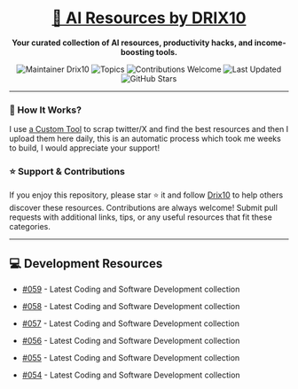 <div align="center">
  <h1><a href="https://x.com/DRIX_10_" target="_blank">🚀 AI Resources by DRIX10</a></h1>
  <p><strong>Your curated collection of AI resources, productivity hacks, and income-boosting tools.</strong></p>
</div>

<div align="center">
  <img src="https://img.shields.io/badge/Maintainer-Drix10-blue" alt="Maintainer Drix10" />
  <img src="https://img.shields.io/badge/Topics-Productivity%2C%20AI%2C%20Tips%20and%20Tricks-red" alt="Topics" />
  <img src="https://img.shields.io/badge/Contributions-Welcome-brightgreen" alt="Contributions Welcome" />
  <img src="https://img.shields.io/github/last-commit/Drix10/ai-resources?style=flat-square&color=5D6D7E" alt="Last Updated" />
  <img src="https://img.shields.io/github/stars/Drix10/ai-resources?style=social" alt="GitHub Stars" />
</div>

---

### 🧵 How It Works?

I use [a Custom Tool](https://github.com/Drix10/Twitter-Gemini-GitHub-MVP) to scrap twitter/X and find the best resources and then I upload them here daily, this is an automatic process which took me weeks to build, I would appreciate your support!

### ⭐️ Support & Contributions

If you enjoy this repository, please star ⭐️ it and follow [Drix10](https://github.com/Drix10) to help others discover these resources. Contributions are always welcome! Submit pull requests with additional links, tips, or any useful resources that fit these categories.

---


## 💻 Development Resources
- [#059](https://github.com/Drix10/ai-resources/blob/main/Coding%20and%20Software%20Development/resources-059.md) - Latest Coding and Software Development collection

- [#058](https://github.com/Drix10/ai-resources/blob/main/Coding%20and%20Software%20Development/resources-058.md) - Latest Coding and Software Development collection

- [#057](https://github.com/Drix10/ai-resources/blob/main/Coding%20and%20Software%20Development/resources-057.md) - Latest Coding and Software Development collection

- [#056](https://github.com/Drix10/ai-resources/blob/main/Coding%20and%20Software%20Development/resources-056.md) - Latest Coding and Software Development collection

- [#055](https://github.com/Drix10/ai-resources/blob/main/Coding%20and%20Software%20Development/resources-055.md) - Latest Coding and Software Development collection

- [#054](https://github.com/Drix10/ai-resources/blob/main/Coding%20and%20Software%20Development/resources-054.md) - Latest Coding and Software Development collection